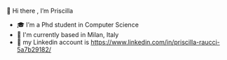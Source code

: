 👋 Hi there , I’m Priscilla
- 🎓  I’m a Phd student in Computer Science
- 📍  I'm currently based in Milan, Italy
- 💼  my Linkedin account is https://www.linkedin.com/in/priscilla-raucci-5a7b29182/ 

<!---
priraucci/priraucci is a ✨ special ✨ repository because its `README.md` (this file) appears on your GitHub profile.
You can click the Preview link to take a look at your changes.
--->
